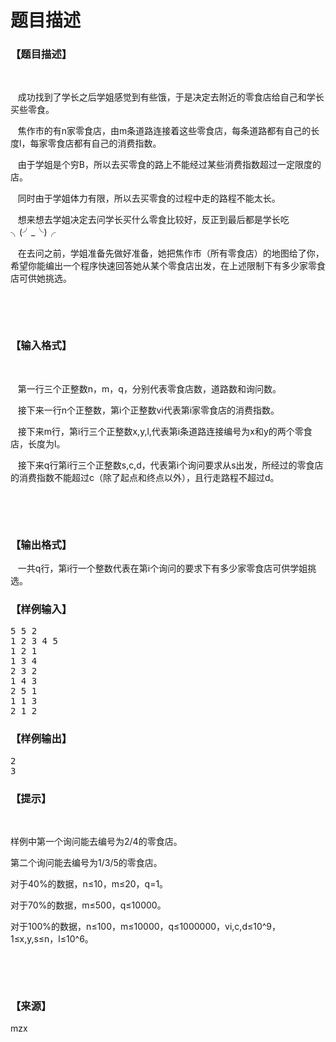 # 题目描述


<h3>
【题目描述】
</h3>
<p>
   
</p>
<p>
   成功找到了学长之后学姐感觉到有些饿，于是决定去附近的零食店给自己和学长买些零食。
</p>
<p>
   焦作市的有n家零食店，由m条道路连接着这些零食店，每条道路都有自己的长度l，每家零食店都有自己的消费指数。
</p>
<p>
   由于学姐是个穷B，所以去买零食的路上不能经过某些消费指数超过一定限度的店。
</p>
<p>
   同时由于学姐体力有限，所以去买零食的过程中走的路程不能太长。
</p>
<p>
   想来想去学姐决定去问学长买什么零食比较好，反正到最后都是学长吃╮(╯_╰)╭
</p>
<p>
   在去问之前，学姐准备先做好准备，她把焦作市（所有零食店）的地图给了你，希望你能编出一个程序快速回答她从某个零食店出发，在上述限制下有多少家零食店可供她挑选。
</p>
<p>
<br/>
</p>
<p>
<br/>
</p>
<h3>
【输入格式】
</h3>
<p>
<br/>
</p>
<p>
   第一行三个正整数n，m，q，分别代表零食店数，道路数和询问数。
</p>
<p>
   接下来一行n个正整数，第i个正整数vi代表第i家零食店的消费指数。
</p>
<p>
   接下来m行，第i行三个正整数x,y,l,代表第i条道路连接编号为x和y的两个零食店，长度为l。
</p>
<p>
   接下来q行第i行三个正整数s,c,d，代表第i个询问要求从s出发，所经过的零食店的消费指数不能超过c（除了起点和终点以外），且行走路程不超过d。
</p>
<p>
<br/>
</p>
<p>
<br/>
</p>
<h3>
【输出格式】
</h3>
<p>
   一共q行，第i行一个整数代表在第i个询问的要求下有多少家零食店可供学姐挑选。
</p>
<h3>
【样例输入】
</h3>
<pre>5 5 2
1 2 3 4 5
1 2 1
1 3 4
2 3 2
1 4 3
2 5 1
1 1 3
2 1 2
</pre>
<h3>
【样例输出】
</h3>
<pre>2
3
</pre>
<h3>
【提示】
</h3>
<p>
<br/>
</p>
<p>
样例中第一个询问能去编号为2/4的零食店。
</p>
<p>
第二个询问能去编号为1/3/5的零食店。
</p>
<p>
对于40%的数据，n≤10，m≤20，q=1。
</p>
<p>
对于70%的数据，m≤500，q≤10000。
</p>
<p>
对于100%的数据，n≤100，m≤10000，q≤1000000，vi,c,d≤10^9，1≤x,y,s≤n，l≤10^6。
</p>
<p>
<br/>
</p>
<p>
<br/>
</p>
<h3>
【来源】
</h3>
<p>
mzx
</p>
